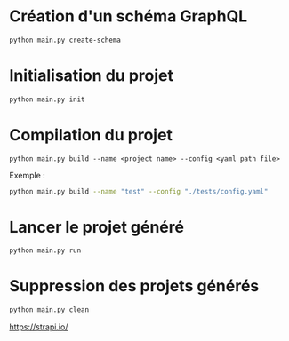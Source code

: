 # Création d'un schéma GraphQL

```bash
python main.py create-schema
```

# Initialisation du projet

```bash
python main.py init
```

# Compilation du projet

```
python main.py build --name <project name> --config <yaml path file>
```

Exemple :

```bash
python main.py build --name "test" --config "./tests/config.yaml"
```

# Lancer le projet généré

```bash
python main.py run
```

# Suppression des projets générés

```bash
python main.py clean
```

https://strapi.io/
